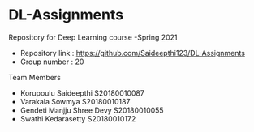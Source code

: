 # DL-Assignments
Repository for Deep Learning course -Spring 2021

- Repository link : https://github.com/Saideepthi123/DL-Assignments
- Group number : 20

Team Members
- Korupoulu Saideepthi S20180010087
- Varakala Sowmya S20180010187
- Gendeti Manjju Shree Devy S20180010055
- Swathi Kedarasetty S20180010172
